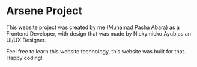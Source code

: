 # Arsene Project

This website project was created by me (Muhamad Pasha Abara) as a Frontend Developer,
with design that was made by Nickymicko Ayub as an UI/UX Designer.

Feel free to learn this website technology, this website was built for that.
Happy coding!
